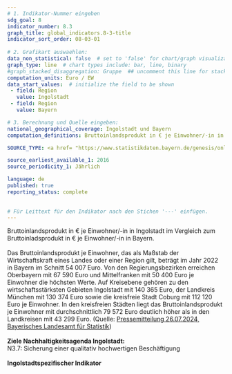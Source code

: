 ```yaml
---
# 1. Indikator-Nummer eingeben 
sdg_goal: 8 
indicator_number: 8.3
graph_title: global_indicators.8-3-title
indicator_sort_order: 08-03-01
 
# 2. Grafikart auswaehlen: 
data_non_statistical: false  # set to 'false' for chart/graph visualization 
graph_type: line  # chart types include: bar, line, binary 
#graph_stacked_disaggregation: Gruppe  ## uncomment this line for stacked bars. eplace 'Geschlecht' with the field of aggregation. 
computation_units: Euro / EW
data_start_values:  # initialize the field to be shown  
 - field: Region 
   value: Ingolstadt 
 - field: Region 
   value: Bayern

# 3. Berechnung und Quelle eingeben: 
national_geographical_coverage: Ingolstadt und Bayern
computation_definitions: Bruttoinlandsprodukt in € je Einwohner/-in in Ingolstadt im Vergleich zum Bruttoinladsprodukt in € je Einwohner/-in in Bayern

SOURCE_TYPE: <a href= "https://www.statistikdaten.bayern.de/genesis/online?operation=table&code=82711-103&bypass=true&levelindex=1&levelid=1656497199885#abreadcrumb">LfStat</a> # data source  

source_earliest_available_1: 2016
source_periodicity_1: Jährlich

language: de   
published: true 
reporting_status: complete
 
 
# Für Leittext für den Indikator nach den Stichen '---' einfügen. 
---
```

Bruttoinlandsprodukt in € je Einwohner/-in in Ingolstadt im Vergleich zum Bruttoinladsprodukt in € je Einwohner/-in in Bayern.<br>
<br>
Das Bruttoinlandsprodukt je Einwohner, das als Maßstab der Wirtschaftskraft eines Landes oder einer Region gilt, beträgt im Jahr 2022 in Bayern im Schnitt 54 007 Euro.
Von den Regierungsbezirken erreichen Oberbayern mit 67 590 Euro und Mittelfranken mit 50 400 Euro je Einwohner die höchsten Werte. Auf Kreisebene gehören zu den
wirtschaftsstärksten Gebieten Ingolstadt mit 140 365 Euro, der Landkreis München mit 130 374 Euro sowie die kreisfreie Stadt Coburg mit 112 120 Euro je Einwohner. In den
kreisfreien Städten liegt das Bruttoinlandsprodukt je Einwohner mit durchschnittlich 79 572 Euro deutlich höher als in den Landkreisen mit 43 299 Euro. (Quelle: <a href="https://statistik.bayern.de/presse/mitteilungen/2024/pm210/index.html#:~:text=Das%20Bruttoinlandsprodukt%20je%20Einwohner%2C%20das,je%20Einwohner%20die%20h%C3%B6chsten%20Werte.">Pressemitteilung 26.07.2024, Bayerisches Landesamt für Statistik</a>)<br>
<br>
<b>Ziele Nachhaltigkeitsagenda Ingolstadt:</b><br>
N3.7: Sicherung einer qualitativ hochwertigen Beschäftigung<br>
<br>
<b>Ingolstadtspezifischer Indikator</b>
